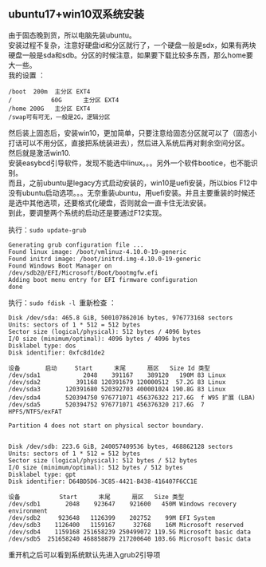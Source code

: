 ## ubuntu17+win10双系统安装
由于固态晚到货，所以电脑先装ubuntu。<br>
安装过程不复杂，注意好硬盘id和分区就行了，一个硬盘一般是sdx，如果有两块硬盘一般是sda和sdb。分区的时候注意，如果要下载比较多东西，那么home要大一些。<br>
我的设置 ：
```
/boot  200m  主分区 EXT4
/           60G      主分区 EXT4
/home 200G   主分区 EXT4
/swap可有可无，一般是2G，逻辑分区
```
然后装上固态后，安装win10，更加简单，只要注意给固态分区就可以了（固态小打话可以不用分区，直接把系统装进去），然后进入系统后再对剩余空间分区。<br>
然后就是激活win10.<br>
安装easybcd引导软件，发现不能选中linux。。。另外一个软件bootice，也不能识别。<br>
而且，之前ubuntu是legacy方式启动安装的，win10是uefi安装，所以bios F12中没有ubuntu启动选项。。。无奈重装ubuntu，用uefi安装。并且主要重装的时候还是选中其他选项，还要格式化硬盘，否则就会一直卡住无法安装。<br>
到此，要调整两个系统的启动还是要通过F12实现。<br>

执行：`sudo update-grub`
```
Generating grub configuration file ...
Found linux image: /boot/vmlinuz-4.10.0-19-generic
Found initrd image: /boot/initrd.img-4.10.0-19-generic
Found Windows Boot Manager on /dev/sdb2@/EFI/Microsoft/Boot/bootmgfw.efi
Adding boot menu entry for EFI firmware configuration
done
```
执行：`sudo fdisk -l `重新检查 ：
```
Disk /dev/sda: 465.8 GiB, 500107862016 bytes, 976773168 sectors
Units: sectors of 1 * 512 = 512 bytes
Sector size (logical/physical): 512 bytes / 4096 bytes
I/O size (minimum/optimal): 4096 bytes / 4096 bytes
Disklabel type: dos
Disk identifier: 0xfc8d1de2

设备       启动     Start      末尾      扇区   Size Id 类型
/dev/sda1            2048    391167    389120   190M 83 Linux
/dev/sda2          391168 120391679 120000512  57.2G 83 Linux
/dev/sda3       120391680 520392703 400001024 190.8G 83 Linux
/dev/sda4       520394750 976771071 456376322 217.6G  f W95 扩展 (LBA)
/dev/sda5       520394752 976771071 456376320 217.6G  7 HPFS/NTFS/exFAT

Partition 4 does not start on physical sector boundary.


Disk /dev/sdb: 223.6 GiB, 240057409536 bytes, 468862128 sectors
Units: sectors of 1 * 512 = 512 bytes
Sector size (logical/physical): 512 bytes / 512 bytes
I/O size (minimum/optimal): 512 bytes / 512 bytes
Disklabel type: gpt
Disk identifier: D64BD5D6-3C85-4421-B438-416407F6CC1E

设备           Start      末尾      扇区   Size 类型
/dev/sdb1       2048    923647    921600   450M Windows recovery environment
/dev/sdb2     923648   1126399    202752    99M EFI System
/dev/sdb3    1126400   1159167     32768    16M Microsoft reserved
/dev/sdb4    1159168 251658239 250499072 119.5G Microsoft basic data
/dev/sdb5  251658240 468858879 217200640 103.6G Microsoft basic data
```
重开机之后可以看到系统默认先进入grub2引导项


